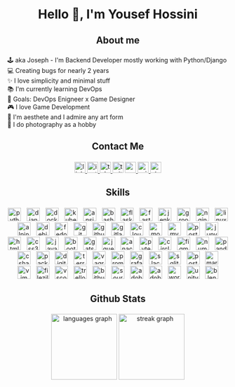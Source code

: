 <h1 align="center">Hello 👋, I'm Yousef Hossini</h1>

###

<h2 align="center">About me</h2>

###

<p align="left">🕹️ aka Joseph - I'm Backend Developer mostly working with Python/Django<br>💻 Creating bugs for nearly 2 years<br>✨ I love simplicity and minimal stuff<br>📚 I'm currently learning DevOps<br>🎯 Goals: DevOps Enigneer x Game Designer<br>🎮 I love Game Development<br>🎸 I'm aesthete and I admire any art form<br>📸 I do photography as a hobby</p>

###

<h2 align="center">Contact Me</h2>

###

<div align="center">
  <a href="https://linkedin.com/in/joeho7576" target="_blank">
    <img src="https://img.shields.io/static/v1?message=LinkedIn&logo=linkedin&label=&color=0077B5&logoColor=white&labelColor=&style=for-the-badge" height="25" alt="linkedin logo"  />
  </a>
  <a href="https://www.instagram.com/jo_gal_ho/" target="_blank">
    <img src="https://img.shields.io/static/v1?message=Instagram&logo=instagram&label=&color=E4405F&logoColor=white&labelColor=&style=for-the-badge" height="25" alt="instagram logo"  />
  </a>
  <a href="https://t.me/joeho7576" target="_blank">
    <img src="https://img.shields.io/static/v1?message=Telegram&logo=telegram&label=&color=2CA5E0&logoColor=white&labelColor=&style=for-the-badge" height="25" alt="telegram logo"  />
  </a>
  <img src="https://img.shields.io/static/v1?message=Twitter&logo=twitter&label=&color=1DA1F2&logoColor=white&labelColor=&style=for-the-badge" height="25" alt="twitter logo"  />
  <a href="mailto:joeho7576@gmail.com" target="_blank">
    <img src="https://img.shields.io/static/v1?message=Gmail&logo=gmail&label=&color=D14836&logoColor=white&labelColor=&style=for-the-badge" height="25" alt="gmail logo"  />
  </a>
  <a href="mailto:hosseini7576@outlook.com" target="_blank">
    <img src="https://img.shields.io/static/v1?message=Outlook&logo=microsoft-outlook&label=&color=0078D4&logoColor=white&labelColor=&style=for-the-badge" height="25" alt="microsoft-outlook logo"  />
  </a>
  <a href="https://stackoverflow.com/users/20261489/joseph-hosseini" target="_blank">
    <img src="https://img.shields.io/static/v1?message=Stackoverflow&logo=stackoverflow&label=&color=FE7A16&logoColor=white&labelColor=&style=for-the-badge" height="25" alt="stackoverflow logo"  />
  </a>
</div>

###

<h2 align="center">Skills</h2>

###

<div align="center">
  <img src="https://img.shields.io/badge/Python-3776AB?logo=python&logoColor=white&style=for-the-badge" height="30" alt="python logo"  />
  <img width="5" />
  <img src="https://img.shields.io/badge/Django-092E20?logo=django&logoColor=white&style=for-the-badge" height="30" alt="django logo"  />
  <img width="5" />
  <img src="https://img.shields.io/badge/Docker-2496ED?logo=docker&logoColor=white&style=for-the-badge" height="30" alt="docker logo"  />
  <img width="5" />
  <img src="https://img.shields.io/badge/Kubernetes-326CE5?logo=kubernetes&logoColor=white&style=for-the-badge" height="30" alt="kubernetes logo"  />
  <img width="5" />
  <img src="https://img.shields.io/badge/Ansible-EE0000?logo=ansible&logoColor=white&style=for-the-badge" height="30" alt="ansible logo"  />
  <img width="5" />
  <img src="https://img.shields.io/badge/GNU Bash-4EAA25?logo=gnubash&logoColor=white&style=for-the-badge" height="30" alt="bash logo"  />
  <img width="5" />
  <img src="https://img.shields.io/badge/Flask-000000?logo=flask&logoColor=white&style=for-the-badge" height="30" alt="flask logo"  />
  <img width="5" />
  <img src="https://img.shields.io/badge/FastAPI-009688?logo=fastapi&logoColor=white&style=for-the-badge" height="30" alt="fastapi logo"  />
  <img width="5" />
  <img src="https://img.shields.io/badge/Jenkins-D24939?logo=jenkins&logoColor=white&style=for-the-badge" height="30" alt="jenkins logo"  />
  <img width="5" />
  <img src="https://img.shields.io/badge/Apache Groovy-4298B8?logo=apachegroovy&logoColor=black&style=for-the-badge" height="30" alt="groovy logo"  />
  <img width="5" />
  <img src="https://img.shields.io/badge/NGINX-009639?logo=nginx&logoColor=white&style=for-the-badge" height="30" alt="nginx logo"  />
  <img width="5" />
  <img src="https://img.shields.io/badge/Linux-FCC624?logo=linux&logoColor=black&style=for-the-badge" height="30" alt="linux logo"  />
  <img width="5" />
  <img src="https://img.shields.io/badge/Alpine Linux-0D597F?logo=alpinelinux&logoColor=white&style=for-the-badge" height="30" alt="alpinelinux logo"  />
  <img width="5" />
  <img src="https://img.shields.io/badge/Debian-A81D33?logo=debian&logoColor=white&style=for-the-badge" height="30" alt="debian logo"  />
  <img width="5" />
  <img src="https://img.shields.io/badge/Fedora-51A2DA?logo=fedora&logoColor=black&style=for-the-badge" height="30" alt="fedora logo"  />
  <img width="5" />
  <img src="https://img.shields.io/badge/Git-F05032?logo=git&logoColor=white&style=for-the-badge" height="30" alt="git logo"  />
  <img width="5" />
  <img src="https://img.shields.io/badge/GitHub-181717?logo=github&logoColor=white&style=for-the-badge" height="30" alt="github logo"  />
  <img width="5" />
  <img src="https://img.shields.io/badge/GitLab-FC6D26?logo=gitlab&logoColor=black&style=for-the-badge" height="30" alt="gitlab logo"  />
  <img width="5" />
  <img src="https://img.shields.io/badge/Cloudflare-F38020?logo=cloudflare&logoColor=black&style=for-the-badge" height="30" alt="cloudflare logo"  />
  <img width="5" />
  <img src="https://img.shields.io/badge/MongoDB-47A248?logo=mongodb&logoColor=white&style=for-the-badge" height="30" alt="mongodb logo"  />
  <img width="5" />
  <img src="https://img.shields.io/badge/MySQL-4479A1?logo=mysql&logoColor=white&style=for-the-badge" height="30" alt="mysql logo"  />
  <img width="5" />
  <img src="https://img.shields.io/badge/PostgreSQL-4169E1?logo=postgresql&logoColor=white&style=for-the-badge" height="30" alt="postgresql logo"  />
  <img width="5" />
  <img src="https://img.shields.io/badge/Jupyter-F37626?logo=jupyter&logoColor=black&style=for-the-badge" height="30" alt="jupyter logo"  />
  <img width="5" />
  <img src="https://img.shields.io/badge/HTML5-E34F26?logo=html5&logoColor=white&style=for-the-badge" height="30" alt="html5 logo"  />
  <img width="5" />
  <img src="https://img.shields.io/badge/CSS3-1572B6?logo=css3&logoColor=white&style=for-the-badge" height="30" alt="css3 logo"  />
  <img width="5" />
  <img src="https://img.shields.io/badge/JavaScript-F7DF1E?logo=javascript&logoColor=black&style=for-the-badge" height="30" alt="javascript logo"  />
  <img width="5" />
  <img src="https://img.shields.io/badge/Bootstrap-7952B3?logo=bootstrap&logoColor=white&style=for-the-badge" height="30" alt="bootstrap logo"  />
  <img width="5" />
  <img src="https://img.shields.io/badge/Gatsby-663399?logo=gatsby&logoColor=white&style=for-the-badge" height="30" alt="gatsby logo"  />
  <img width="5" />
  <img src="https://img.shields.io/badge/jQuery-0769AD?logo=jquery&logoColor=white&style=for-the-badge" height="30" alt="jquery logo"  />
  <img width="5" />
  <img src="https://img.shields.io/badge/Anaconda-44A833?logo=anaconda&logoColor=white&style=for-the-badge" height="30" alt="anaconda logo"  />
  <img width="5" />
  <img src="https://img.shields.io/badge/Pytest-0A9EDC?logo=pytest&logoColor=white&style=for-the-badge" height="30" alt="pytest logo"  />
  <img width="5" />
  <img src="https://img.shields.io/badge/CircleCI-343434?logo=circleci&logoColor=white&style=for-the-badge" height="30" alt="circleci logo"  />
  <img width="5" />
  <img src="https://img.shields.io/badge/Figma-F24E1E?logo=figma&logoColor=white&style=for-the-badge" height="30" alt="figma logo"  />
  <img width="5" />
  <img src="https://img.shields.io/badge/NumPy-013243?logo=numpy&logoColor=white&style=for-the-badge" height="30" alt="numpy logo"  />
  <img width="5" />
  <img src="https://img.shields.io/badge/pandas-150458?logo=pandas&logoColor=white&style=for-the-badge" height="30" alt="pandas logo"  />
  <img width="5" />
  <img src="https://img.shields.io/badge/C Sharp-239120?logo=csharp&logoColor=white&style=for-the-badge" height="30" alt="csharp logo"  />
  <img width="5" />
  <img src="https://img.shields.io/badge/Packer-02A8EF?logo=packer&logoColor=white&style=for-the-badge" height="30" alt="packer logo"  />
  <img width="5" />
  <img src="https://img.shields.io/badge/DigitalOcean-0080FF?logo=digitalocean&logoColor=white&style=for-the-badge" height="30" alt="digitalocean logo"  />
  <img width="5" />
  <img src="https://img.shields.io/badge/Terraform-7B42BC?logo=terraform&logoColor=white&style=for-the-badge" height="30" alt="terraform logo"  />
  <img width="5" />
  <img src="https://img.shields.io/badge/Vagrant-1868F2?logo=vagrant&logoColor=white&style=for-the-badge" height="30" alt="vagrant logo"  />
  <img width="5" />
  <img src="https://img.shields.io/badge/Prometheus-E6522C?logo=prometheus&logoColor=white&style=for-the-badge" height="30" alt="prometheus logo"  />
  <img width="5" />
  <img src="https://img.shields.io/badge/Grafana-F46800?logo=grafana&logoColor=black&style=for-the-badge" height="30" alt="grafana logo"  />
  <img width="5" />
  <img src="https://img.shields.io/badge/Slack-4A154B?logo=slack&logoColor=white&style=for-the-badge" height="30" alt="slack logo"  />
  <img width="5" />
  <img src="https://img.shields.io/badge/SQLite-003B57?logo=sqlite&logoColor=white&style=for-the-badge" height="30" alt="sqlite logo"  />
  <img width="5" />
  <img src="https://img.shields.io/badge/Postman-FF6C37?logo=postman&logoColor=black&style=for-the-badge" height="30" alt="postman logo"  />
  <img width="5" />
  <img src="https://img.shields.io/badge/Markdown-000000?logo=markdown&logoColor=white&style=for-the-badge" height="30" alt="markdown logo"  />
  <img width="5" />
  <img src="https://img.shields.io/badge/Vim-019733?logo=vim&logoColor=white&style=for-the-badge" height="30" alt="vim logo"  />
  <img width="5" />
  <img src="https://img.shields.io/badge/FileZilla-BF0000?logo=filezilla&logoColor=white&style=for-the-badge" height="30" alt="filezilla logo"  />
  <img width="5" />
  <img src="https://img.shields.io/badge/Visual Studio Code-007ACC?logo=visualstudiocode&logoColor=white&style=for-the-badge" height="30" alt="vscode logo"  />
  <img width="5" />
  <img src="https://img.shields.io/badge/Trello-0052CC?logo=trello&logoColor=white&style=for-the-badge" height="30" alt="trello logo"  />
  <img width="5" />
  <img src="https://img.shields.io/badge/Bitbucket-0052CC?logo=bitbucket&logoColor=white&style=for-the-badge" height="30" alt="bitbucket logo"  />
  <img width="5" />
  <img src="https://img.shields.io/badge/Sourcetree-0052CC?logo=sourcetree&logoColor=white&style=for-the-badge" height="30" alt="sourcetree logo"  />
  <img width="5" />
  <img src="https://img.shields.io/badge/Adobe Photoshop-31A8FF?logo=adobephotoshop&logoColor=black&style=for-the-badge" height="30" alt="adobephotoshop logo"  />
  <img width="5" />
  <img src="https://img.shields.io/badge/Adobe Illustrator-FF9A00?logo=adobeillustrator&logoColor=black&style=for-the-badge" height="30" alt="adobeillustrator logo"  />
  <img width="5" />
  <img src="https://img.shields.io/badge/WordPress-21759B?logo=wordpress&logoColor=white&style=for-the-badge" height="30" alt="wordpress logo"  />
  <img width="5" />
  <img src="https://img.shields.io/badge/Unity-FFFFFF?logo=unity&logoColor=black&style=for-the-badge" height="30" alt="unity logo"  />
  <img width="5" />
  <img src="https://img.shields.io/badge/Blender-F5792A?logo=blender&logoColor=black&style=for-the-badge" height="30" alt="blender logo"  />
</div>

###

<h2 align="center">Github Stats</h2>

###

<div align="center">
  <img src="https://github-readme-stats.vercel.app/api/top-langs?username=joseph7576&locale=en&hide_title=false&layout=compact&card_width=320&langs_count=5&theme=gruvbox&hide_border=false&order=2" height="150" alt="languages graph"  />
  <img src="https://streak-stats.demolab.com?user=joseph7576&locale=en&mode=daily&theme=gruvbox&hide_border=false&border_radius=5&order=3" height="150" alt="streak graph"  />
</div>

###
